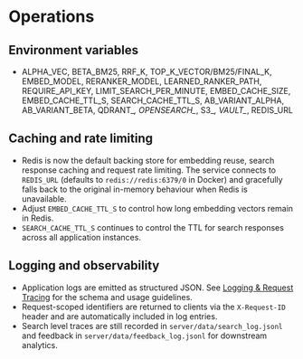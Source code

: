 # Operations

## Environment variables
- ALPHA_VEC, BETA_BM25, RRF_K, TOP_K_VECTOR/BM25/FINAL_K,
  EMBED_MODEL, RERANKER_MODEL, LEARNED_RANKER_PATH,
  REQUIRE_API_KEY, LIMIT_SEARCH_PER_MINUTE,
  EMBED_CACHE_SIZE, EMBED_CACHE_TTL_S,
  SEARCH_CACHE_TTL_S,
  AB_VARIANT_ALPHA, AB_VARIANT_BETA,
  QDRANT_*, OPENSEARCH_*, S3_*, VAULT_*, REDIS_URL

## Caching and rate limiting
- Redis is now the default backing store for embedding reuse, search response caching
  and request rate limiting. The service connects to ``REDIS_URL`` (defaults to
  ``redis://redis:6379/0`` in Docker) and gracefully falls back to the original
  in-memory behaviour when Redis is unavailable.
- Adjust ``EMBED_CACHE_TTL_S`` to control how long embedding vectors remain in Redis.
- ``SEARCH_CACHE_TTL_S`` continues to control the TTL for search responses across
  all application instances.

## Logging and observability
- Application logs are emitted as structured JSON. See [Logging & Request Tracing](./Logging.md)
  for the schema and usage guidelines.
- Request-scoped identifiers are returned to clients via the `X-Request-ID` header and are
  automatically included in log entries.
- Search level traces are still recorded in `server/data/search_log.jsonl` and feedback in
  `server/data/feedback_log.jsonl` for downstream analytics.
